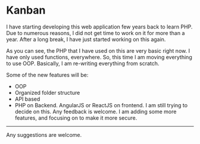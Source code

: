# Kanban

I have starting developing this web application few years back to learn PHP. Due to numerous reasons, I did not get time to work on it for more than a year. After a long break, I have just started working on this again. 

As you can see, the PHP that I have used on this are very basic right now. I have only used functions, everywhere. So, this time I am moving everything to use OOP. Basically, I am re-writing everything from scratch.

Some of the new features will be:
- OOP
- Organized folder structure
- API based
- PHP on Backend. AngularJS or ReactJS on frontend. I am still trying to decide on this. Any feedback is welcome.
I am adding some more features, and focusing on to make it more secure. 
-----------------------------
Any suggestions are welcome.
